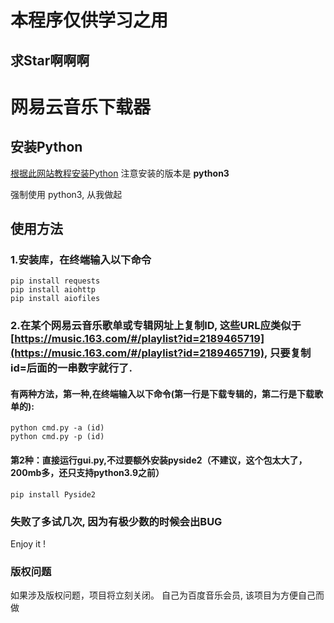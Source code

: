 
# 本程序仅供学习之用

## 求Star啊啊啊

# 网易云音乐下载器
## 安装Python
[根据此网站教程安装Python](http://www.liaoxuefeng.com/wiki/001374738125095c955c1e6d8bb493182103fac9270762a000/001374738150500472fd5785c194ebea336061163a8a974000)
注意安装的版本是 **python3**

强制使用 python3, 从我做起

## 使用方法 
### 1.安装库，在终端输入以下命令
    pip install requests
    pip install aiohttp
    pip install aiofiles
### 2.在某个网易云音乐歌单或专辑网址上复制ID, 这些URL应类似于[https://music.163.com/#/playlist?id=2189465719](https://music.163.com/#/playlist?id=2189465719), 只要复制id=后面的一串数字就行了.
#### 有两种方法，第一种,在终端输入以下命令(第一行是下载专辑的，第二行是下载歌单的):
    python cmd.py -a (id)
    python cmd.py -p (id)
#### 第2种：直接运行gui.py,不过要额外安装pyside2（不建议，这个包太大了，200mb多，还只支持python3.9之前）
    pip install Pyside2
### 失败了多试几次, 因为有极少数的时候会出BUG

Enjoy it !

### 版权问题
如果涉及版权问题，项目将立刻关闭。
自己为百度音乐会员, 该项目为方便自己而做
